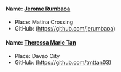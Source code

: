#### Name: [Jerome Rumbaoa](https://github.com/jerumbaoa)
- Place: Matina Crossing
- GitHub: (https://github.com/jerumbaoa)

#### Name: [Theressa Marie Tan](https://github.com/tmttan03)
- Place: Davao City
- GitHub: (https://github.com/tmttan03)

